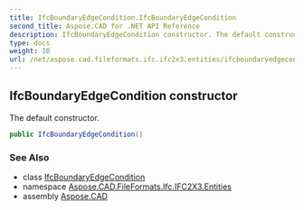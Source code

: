```yaml
---
title: IfcBoundaryEdgeCondition.IfcBoundaryEdgeCondition
second_title: Aspose.CAD for .NET API Reference
description: IfcBoundaryEdgeCondition constructor. The default constructor
type: docs
weight: 10
url: /net/aspose.cad.fileformats.ifc.ifc2x3.entities/ifcboundaryedgecondition/ifcboundaryedgecondition/
---
```

## IfcBoundaryEdgeCondition constructor

The default constructor.

```csharp
public IfcBoundaryEdgeCondition()
```

### See Also

* class [IfcBoundaryEdgeCondition](../)
* namespace [Aspose.CAD.FileFormats.Ifc.IFC2X3.Entities](../../ifcboundaryedgecondition/)
* assembly [Aspose.CAD](../../../)



